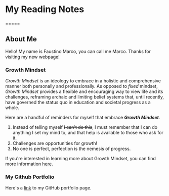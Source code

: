 # My Reading Notes

=====

## About Me
Hello! My name is Faustino Marco, you can call me Marco. Thanks for visiting my new webpage!

### Growth Mindset

*Growth Mindset* is an ideology to embrace in a holistic and comprehensive manner both personally and professionally.
As opposed to *fixed* mindset, *Growth Mindset* provides a flexible and encouraging way to view life and its challenges, reframing archaic and limiting belief systems that, until recently, have governed the status quo in education and societal progress as a whole.

Here are a handful of reminders for myself that embrace ***Growth Mindset***.

1. Instead of telling myself ~~I can't do this~~, I must remember that I can do anything I set my mind to, and that help is available to those who ask for it.
3. Challenges are opportunities for growth!
4. No one is perfect, perfection is the nemesis of progress.

If you're interested in learning more about Growth Mindset, you can find more information [here](https://www.atlassian.com/blog/inside-atlassian/growth-mindset).

### My Github Portfolio

Here's a [link](https://github.com/faustino-marco) to my GitHub portfolio page.

